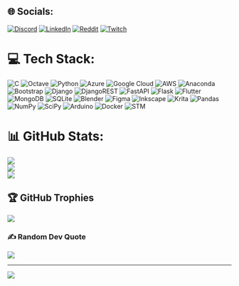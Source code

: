 ## 🌐 Socials:
[![Discord](https://img.shields.io/badge/Discord-%237289DA.svg?logo=discord&logoColor=white)](htttps://discord.gg/JorgeM#7526) [![LinkedIn](https://img.shields.io/badge/LinkedIn-%230077B5.svg?logo=linkedin&logoColor=white)](https://www.linkedin.com/in/jorge-alejandro-murillo-holguin-44636422a) [![Reddit](https://img.shields.io/badge/Reddit-%23FF4500.svg?logo=Reddit&logoColor=white)](https://reddit.com/user/JalMurH) [![Twitch](https://img.shields.io/badge/Twitch-%239146FF.svg?logo=Twitch&logoColor=white)](https://twitch.tv/jalmurh) 

# 💻 Tech Stack:
![C](https://img.shields.io/badge/c-%2300599C.svg?style=flat-square&logo=c&logoColor=white) ![Octave](https://img.shields.io/badge/OCTAVE-darkblue?style=flat-square&logo=octave&logoColor=fcd683) ![Python](https://img.shields.io/badge/python-3670A0?style=flat-square&logo=python&logoColor=ffdd54) ![Azure](https://img.shields.io/badge/azure-%230072C6.svg?style=flat-square&logo=azure-devops&logoColor=white) ![Google Cloud](https://img.shields.io/badge/Google%20Cloud-%234285F4.svg?style=flat-square&logo=google-cloud&logoColor=white) ![AWS](https://img.shields.io/badge/AWS-%23FF9900.svg?style=flat-square&logo=amazon-aws&logoColor=white) ![Anaconda](https://img.shields.io/badge/Anaconda-%2344A833.svg?style=flat-square&logo=anaconda&logoColor=white) ![Bootstrap](https://img.shields.io/badge/bootstrap-%23563D7C.svg?style=flat-square&logo=bootstrap&logoColor=white) ![Django](https://img.shields.io/badge/django-%23092E20.svg?style=flat-square&logo=django&logoColor=white) ![DjangoREST](https://img.shields.io/badge/DJANGO-REST-ff1709?style=flat-square&logo=django&logoColor=white&color=ff1709&labelColor=gray) ![FastAPI](https://img.shields.io/badge/FastAPI-005571?style=flat-square&logo=fastapi) ![Flask](https://img.shields.io/badge/flask-%23000.svg?style=flat-square&logo=flask&logoColor=white) ![Flutter](https://img.shields.io/badge/Flutter-%2302569B.svg?style=flat-square&logo=Flutter&logoColor=white) ![MongoDB](https://img.shields.io/badge/MongoDB-%234ea94b.svg?style=flat-square&logo=mongodb&logoColor=white) ![SQLite](https://img.shields.io/badge/sqlite-%2307405e.svg?style=flat-square&logo=sqlite&logoColor=white) ![Blender](https://img.shields.io/badge/blender-%23F5792A.svg?style=flat-square&logo=blender&logoColor=white) 	![Figma](https://img.shields.io/badge/figma-%23F24E1E.svg?style=flat-square&logo=figma&logoColor=white) ![Inkscape](https://img.shields.io/badge/Inkscape-e0e0e0?style=flat-square&logo=inkscape&logoColor=080A13) ![Krita](https://img.shields.io/badge/Krita-203759?style=flat-square&logo=krita&logoColor=EEF37B) ![Pandas](https://img.shields.io/badge/pandas-%23150458.svg?style=flat-square&logo=pandas&logoColor=white) ![NumPy](https://img.shields.io/badge/numpy-%23013243.svg?style=flat-square&logo=numpy&logoColor=white) ![SciPy](https://img.shields.io/badge/SciPy-%230C55A5.svg?style=flat-square&logo=scipy&logoColor=%white) ![Arduino](https://img.shields.io/badge/-Arduino-00979D?style=flat-square&logo=Arduino&logoColor=white) ![Docker](https://img.shields.io/badge/docker-%230db7ed.svg?style=flat-square&logo=docker&logoColor=white) ![STM](https://img.shields.io/badge/STM-stm32-blue)
# 📊 GitHub Stats:
![](https://github-readme-stats.vercel.app/api?username=JalMurH&theme=ayu-mirage&hide_border=false&include_all_commits=false&count_private=false)<br/>
![](https://github-readme-streak-stats.herokuapp.com/?user=JalMurH&theme=ayu-mirage&hide_border=false)<br/>
![](https://github-readme-stats.vercel.app/api/top-langs/?username=JalMurH&theme=ayu-mirage&hide_border=false&include_all_commits=false&count_private=false&layout=compact)

## 🏆 GitHub Trophies
![](https://github-profile-trophy.vercel.app/?username=JalMurH&theme=onestar&no-frame=false&no-bg=true&margin-w=4)

### ✍️ Random Dev Quote
![](https://quotes-github-readme.vercel.app/api?type=vetical&theme=radical)


---
[![](https://visitcount.itsvg.in/api?id=JalMurH&icon=2&color=8)](https://visitcount.itsvg.in)

<!-- Proudly created with GPRM ( https://gprm.itsvg.in ) -->

